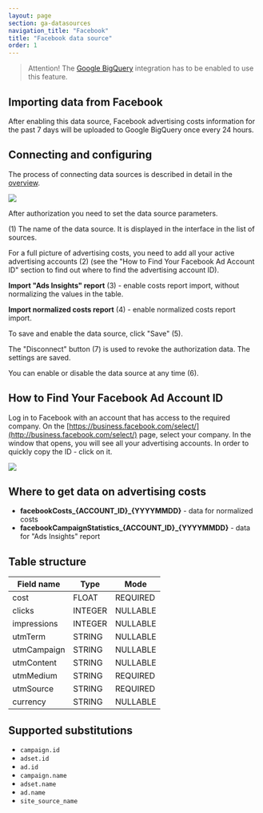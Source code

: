 ```yaml
---
layout: page
section: ga-datasources
navigation_title: "Facebook"
title: "Facebook data source"
order: 1
---
```


> Attention! The [Google BigQuery](/integrations/google-bigquery) integration has to be enabled to use this feature.

## Importing data from Facebook

After enabling this data source, Facebook advertising costs information for the past 7 days will be uploaded to Google BigQuery once every 24 hours.

## Connecting and configuring

The process of connecting data sources is described in detail in the [overview](https://docs.segmentstream.com/datasources/index).

![](/img/fb.2.png)

After authorization you need to set the data source parameters.

(1) The name of the data source. It is displayed in the interface in the list of sources.

For a full picture of advertising costs, you need to add all your active advertising accounts (2) (see the "How to Find Your Facebook Ad Account ID" section to find out where to find the advertising account ID).

**Import "Ads Insights" report** (3) - enable costs report import, without normalizing the values ​​in the table.

**Import normalized costs report** (4) - enable normalized costs report import.

To save and enable the data source, click "Save" (5).

The "Disconnect" button (7) is used to revoke the authorization data. The settings are saved.

You can enable or disable the data source at any time (6).

## How to Find Your Facebook Ad Account ID

Log in to Facebook with an account that has access to the required company. On the [https://business.facebook.com/select/](http://business.facebook.com/select/) page, select your company. In the window that opens, you will see all your advertising accounts. In order to quickly copy the ID - click on it.

![](/img/facebook_get_id.png)

## Where to get data on advertising costs

- **facebookCosts_{ACCOUNT_ID}_{YYYYMMDD}** - data for normalized costs
- **facebookCampaignStatistics_{ACCOUNT_ID}_{YYYYMMDD}** - data for "Ads Insights" report

## Table structure

Field name|Type|Mode
--- | --- | ---
cost | FLOAT | REQUIRED
clicks | INTEGER | NULLABLE
impressions | INTEGER | NULLABLE
utmTerm | STRING | NULLABLE
utmCampaign | STRING | NULLABLE
utmContent | STRING | NULLABLE
utmMedium | STRING | REQUIRED
utmSource | STRING | REQUIRED
currency | STRING | NULLABLE

## Supported substitutions

- `campaign.id`
- `adset.id`
- `ad.id`
- `campaign.name`
- `adset.name`
- `ad.name`
- `site_source_name`
